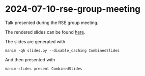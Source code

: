 # 2024-07-10-rse-group-meeting

Talk presented during the RSE group meeting.

The rendered slides can be found [here](https://ariostas-talks.github.io/2024-07-11-rse-group-meeting/).

The slides are generated with
```
manim -qh slides.py --disable_caching CombinedSlides
```

And then presented with
```
manim-slides present CombinedSlides
```

